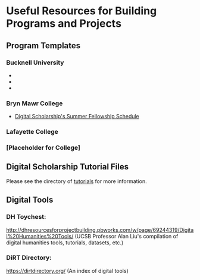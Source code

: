 # Useful Resources for Building Programs and Projects

## Program Templates

### Bucknell University
  -
  -
  - 

### Bryn Mawr College

  - [Digital Scholarship's Summer Fellowship Schedule](BrynMawrDSSF_2017Schedule)

### Lafayette College

### [Placeholder for College]

## Digital Scholarship Tutorial Files

Please see the directory of [tutorials](../tutorials/tutorials.md) for more information.

## Digital Tools 

### DH Toychest:

http://dhresourcesforprojectbuilding.pbworks.com/w/page/69244319/Digital%20Humanities%20Tools/ (UCSB Professor Alan Liu's compilation of digital humanities tools, tutorials, datasets, etc.)

### DiRT Directory: 

https://dirtdirectory.org/ (An index of digital tools)

